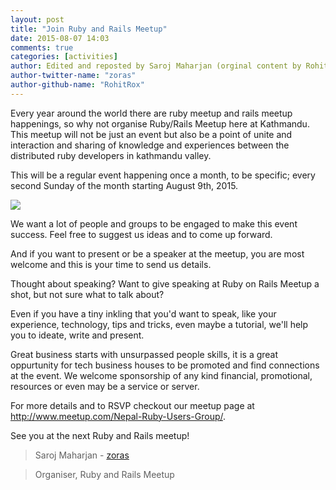 ```yaml
---
layout: post
title: "Join Ruby and Rails Meetup"
date: 2015-08-07 14:03
comments: true
categories: [activities]
author: Edited and reposted by Saroj Maharjan (orginal content by Rohit Joshi)
author-twitter-name: "zoras"
author-github-name: "RohitRox"
---
```


Every year around the world there are ruby meetup and rails meetup happenings, so why not organise Ruby/Rails Meetup here at Kathmandu. This meetup will not be just an event but also be a point of unite and interaction and sharing of knowledge and experiences between the distributed ruby developers in kathmandu valley.

This will be a regular event happening once a month, to be specific; every second Sunday of the month starting August 9th, 2015.

![](https://pbs.twimg.com/media/CLoUmwqWIAAc9AR.jpg)

We want a lot of people and groups to be engaged to make this event success. Feel free to suggest us ideas and to come up forward.

And if you want to present or be a speaker at the meetup, you are most welcome and this is your time to send us details.

Thought about speaking? Want to give speaking at Ruby on Rails Meetup a shot, but not sure what to talk about?

Even if you have a tiny inkling that you'd want to speak, like your experience, technology, tips and tricks, even maybe a tutorial, we'll help you to ideate, write and present.

Great business starts with unsurpassed people skills, it is a great oppurtunity for tech business houses to be promoted and find connections at the event. We welcome sponsorship of any kind financial, promotional, resources or even may be a service or server.

For more details and to RSVP checkout our meetup page at http://www.meetup.com/Nepal-Ruby-Users-Group/. 

See you at the next Ruby and Rails meetup!

> Saroj Maharjan - [zoras](http://twitter.com/zoraslapen)

> Organiser, Ruby and Rails Meetup
